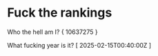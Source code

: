 # Fuck the rankings

Who the hell am I?
{ 10637275 }

What fucking year is it?
[ 2025-02-15T00:40:00Z ]
